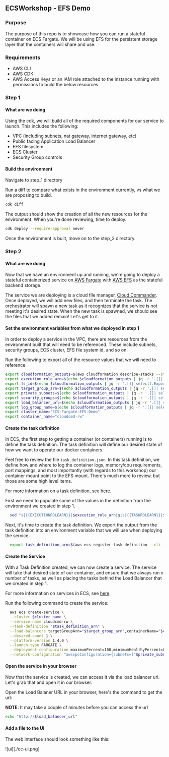 ## ECSWorkshop - EFS Demo

### Purpose

The purpose of this repo is to showcase how you can run a stateful container on ECS Fargate. We will be using EFS for the persistent storage layer that the containers will share and use.

### Requirements

- AWS CLI
- AWS CDK
- AWS Access Keys or an IAM role attached to the instance running with permissions to build the below resources.

### Step 1

#### What are we doing

Using the cdk, we will build all of the required components for our service to launch. This includes the following:

- VPC (including subnets, nat gateway, internet gateway, etc)
- Public facing Application Load Balancer
- EFS filesystem
- ECS Cluster
- Security Group controls

#### Build the environment

Navigate to step_1 directory

Run a diff to compare what exists in the environment currently, vs what we are proposing to build.

```bash
cdk diff
```

The output should show the creation of all the new resources for the environment. When you're done reviewing, time to deploy.

```bash
cdk deploy --require-approval never
```

Once the environment is built, move on to the step_2 directory.

### Step 2

#### What are we doing

Now that we have an environment up and running, we're going to deploy a stateful containerized service on [AWS Fargate](https://aws.amazon.com/efs/) with [AWS EFS](https://aws.amazon.com/efs/) as the stateful backend storage.

The service we are deploying is a cloud file manager, [Cloud Commander](https://cloudcmd.io/). Once deployed, we will add new files, and then terminate the task. The orchestrator will spawn a new task as it recognizes that the service is not meeting it's desired state. When the new task is spawned, we should see the files that we added remain! Let's get to it.

#### Set the environment variables from what we deployed in step 1

In order to deploy a service in the VPC, there are resources from the environment built that will need to be referenced. These include subnets, security groups, ECS cluster, EFS file system id, and so on. 

Run the following to export all of the resource values that we will need to reference:

```bash
export cloudformation_outputs=$(aws cloudformation describe-stacks --stack-name ecsworkshop-efs-fargate-demo | jq .Stacks[].Outputs)
export execution_role_arn=$(echo $cloudformation_outputs | jq -r '.[]| select(.ExportName | contains("ECSFargateEFSDemoTaskExecutionRoleARN"))| .OutputValue')
export fs_id=$(echo $cloudformation_outputs | jq -r '.[]| select(.ExportName | contains("ECSFargateEFSDemoFSID"))| .OutputValue')
export target_group_arn=$(echo $cloudformation_outputs | jq -r '.[]| select(.ExportName | contains("ECSFargateEFSDemoTGARN"))| .OutputValue')
export private_subnets=$(echo $cloudformation_outputs | jq -r '.[]| select(.ExportName | contains("ECSFargateEFSDemoPrivSubnets"))| .OutputValue')
export security_groups=$(echo $cloudformation_outputs | jq -r '.[]| select(.ExportName | contains("ECSFargateEFSDemoSecGrps"))| .OutputValue')
export load_balancer_url=$(echo $cloudformation_outputs | jq -r '.[]| select(.ExportName | contains("ECSFargateEFSDemoLBURL"))| .OutputValue')
export log_group_name=$(echo $cloudformation_outputs | jq -r '.[]| select(.ExportName | contains("ECSFargateEFSDemoLogGroupName"))| .OutputValue')
export cluster_name="ECS-Fargate-EFS-Demo"
export container_name="cloudcmd-rw"
```

#### Create the task definition

In ECS, the first step to getting a container (or containers) running is to define the task definition. The task definition will define our desired state of how we want to operate our docker containers. 

Feel free to review the file `task_definition.json`. In this task definition, we define how and where to log the container logs, memory/cpu requirements, port mappings, and most importantly (with regards to this workshop) our container mount point to the EFS mount. There's much more to review, but those are some high level items.

For more information on a task definition, see [here](https://docs.aws.amazon.com/AmazonECS/latest/developerguide/task_definitions.html).

First we need to populate some of the values in the definition from the environment we created in step 1.

```bash
  sed "s|{{EXECUTIONROLEARN}}|$execution_role_arn|g;s|{{TASKROLEARN}}|$task_role_arn|g;s|{{FSID}}|$fs_id|g;s|{{LOGGROUPNAME}}|$log_group_name|g" task_definition.json > task_definition.automated
```
  
Next, it's time to create the task definition. We export the output from the task definition into an environment variable that we will use when deploying the service.
```bash
  export task_definition_arn=$(aws ecs register-task-definition --cli-input-json file://"$PWD"/task_definition.automated | jq -r .taskDefinition.taskDefinitionArn)
```

#### Create the Service

With a Task Definition created, we can now create a service. The service will take that desired state of our container, and ensure that we always run `n` number of tasks, as well as placing the tasks behind the Load Balancer that we created in step 1.

For more information on services in ECS, see [here](https://docs.aws.amazon.com/AmazonECS/latest/developerguide/ecs_services.html).

Run the following command to create the service:

```bash
  aws ecs create-service \
  --cluster $cluster_name \
  --service-name cloudcmd-rw \
  --task-definition "$task_definition_arn" \
  --load-balancers targetGroupArn="$target_group_arn",containerName="$container_name",containerPort=8000 \
  --desired-count 1 \
  --platform-version 1.4.0 \
  --launch-type FARGATE \
  --deployment-configuration maximumPercent=100,minimumHealthyPercent=0 \
  --network-configuration "awsvpcConfiguration={subnets=["$private_subnets"],securityGroups=["$security_groups"],assignPublicIp=DISABLED}"
```

#### Open the service in your browser

Now that the service is created, we can access it via the load balancer url. Let's grab that and open it in our browser.

Open the Load Balaner URL in your browser, here's the command to get the url:

**NOTE**: It may take a couple of minutes before you can access the url

```bash
echo "http://$load_balancer_url"
```

#### Add a file to the UI

The web interface should look something like this:

![ui][./cc-ui.png]